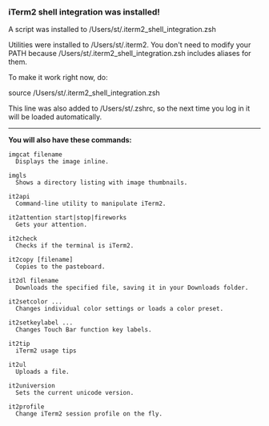 

### iTerm2 shell integration was installed!

A script was installed to /Users/st/.iterm2_shell_integration.zsh

Utilities were installed to /Users/st/.iterm2. You don't need to modify your PATH because /Users/st/.iterm2_shell_integration.zsh includes aliases for them.

To make it work right now, do:

  source /Users/st/.iterm2_shell_integration.zsh

This line was also added to /Users/st/.zshrc, so the next time you log in it will be loaded automatically.

--------------------------------------------------------------------------------

__You will also have these commands:__

```
imgcat filename
  Displays the image inline.
  
imgls
  Shows a directory listing with image thumbnails.
  
it2api
  Command-line utility to manipulate iTerm2.
  
it2attention start|stop|fireworks
  Gets your attention.
  
it2check
  Checks if the terminal is iTerm2.
  
it2copy [filename]
  Copies to the pasteboard.
  
it2dl filename
  Downloads the specified file, saving it in your Downloads folder.
  
it2setcolor ...
  Changes individual color settings or loads a color preset.
  
it2setkeylabel ...
  Changes Touch Bar function key labels.
  
it2tip
  iTerm2 usage tips
  
it2ul
  Uploads a file.
  
it2universion
  Sets the current unicode version.
  
it2profile
  Change iTerm2 session profile on the fly.
  
```
  
